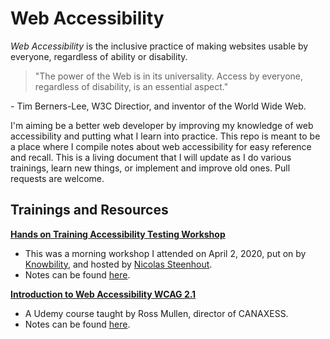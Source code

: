 # Web Accessibility

_Web Accessibility_ is the inclusive practice of making websites usable by everyone, regardless of ability or disability.


>"The power of the Web is in its universality. Access by everyone, regardless of disability, is an essential aspect."

\- Tim Berners-Lee, W3C Directior, and inventor of the World Wide Web.


I'm aiming be a better web developer by improving my knowledge of web accessibility and putting what I learn into practice. This repo is meant to be a place where I compile notes about web accessibility for easy reference and recall. This is a living document that I will update as I do various trainings, learn new things, or implement and improve old ones. Pull requests are welcome.


## Trainings and Resources

[**Hands on Training Accessibility Testing Workshop**](https://knowbility.org/services/online-training/hands-on-training-accessibility-testing-workshop/)
- This was a morning workshop I attended on April 2, 2020, put on by [Knowbility](https://knowbility.org/), and hosted by [Nicolas Steenhout](https://twitter.com/vavroom).
- Notes can be found [here](https://github.com/jreyes88/Web-Accessibility/blob/main/hands-on-training-accessibility-testing-virtual-workshop/hands-on-training-accessibility-testing-virtual-workshop.md).

[**Introduction to Web Accessibility WCAG 2.1**](https://www.udemy.com/course/introduction-to-web-accessibility-wcag21/)
- A Udemy course taught by Ross Mullen, director of CANAXESS.
- Notes can be found [here](https://github.com/jreyes88/Web-Accessibility/tree/main/introduction-to-web-accessibility-wcag-notes).